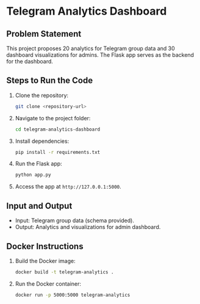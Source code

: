 # Telegram Analytics Dashboard

## Problem Statement
This project proposes 20 analytics for Telegram group data and 30 dashboard visualizations for admins. The Flask app serves as the backend for the dashboard.

## Steps to Run the Code
1. Clone the repository:
   ```bash
   git clone <repository-url>
   ```
2. Navigate to the project folder:
   ```bash
   cd telegram-analytics-dashboard
   ```
3. Install dependencies:
   ```bash
   pip install -r requirements.txt
   ```
4. Run the Flask app:
   ```bash
   python app.py
   ```
5. Access the app at `http://127.0.0.1:5000`.

## Input and Output
- Input: Telegram group data (schema provided).
- Output: Analytics and visualizations for admin dashboard.

## Docker Instructions
1. Build the Docker image:
   ```bash
   docker build -t telegram-analytics .
   ```
2. Run the Docker container:
   ```bash
   docker run -p 5000:5000 telegram-analytics
   ```